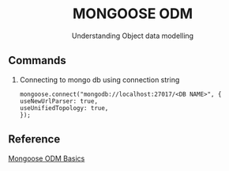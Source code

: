 <h1 align=center> MONGOOSE ODM </h1>
<p align=center> Understanding Object data modelling </p>

## Commands

1. Connecting to mongo db using connection string
    ```
    mongoose.connect("mongodb://localhost:27017/<DB NAME>", {
    useNewUrlParser: true,
    useUnifiedTopology: true,
    });
    ```

## Reference
[Mongoose ODM Basics](https://www.mongodb.com/developer/languages/javascript/mongoose-versus-nodejs-driver/)
